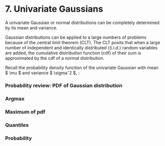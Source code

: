 # 7. Univariate Gaussians

A univariate Gaussian or normal distributions can be completely determined by its mean and variance.

Gaussian distributions can be applied to a large numbers of problems because of the central limit theorem (CLT). The CLT posits that when a large number of independent and identically distributed ((i.i.d.) random variables are added, the cumulative distribution function (cdf) of their sum is approximated by the cdf of a normal distribution.

Recall the probability density function of the univariate Gaussian with mean $ \mu $ and variance $ \sigmaˆ2 $, :

 	 

### Probability review: PDF of Gaussian distribution


### Argmax

### Maximum of pdf

### Quantiles

### Probability




